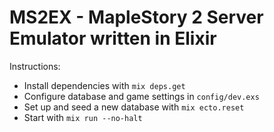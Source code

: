 # MS2EX - MapleStory 2 Server Emulator written in Elixir

Instructions:

  * Install dependencies with `mix deps.get`
  * Configure database and game settings in `config/dev.exs`
  * Set up and seed a new database with `mix ecto.reset`
  * Start with `mix run --no-halt`
